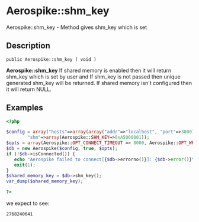 
# Aerospike::shm_key

Aerospike::shm_key - Method gives shm_key which is set

## Description

```
public Aerospike::shm_key ( void )
```

**Aerospike::shm_key** If shared memory is enabled then it will return shm_key
which is set by user and If shm_key is not passed then unique generated shm_key
will be returned.
If shared memory isn't configured then it will return NULL.

## Examples

```php
<?php

$config = array("hosts"=>array(array("addr"=>"localhost", "port"=>3000)),
        "shm"=>array(Aerospike::SHM_KEY=>0xA5000001));
$opts = array(Aerospike::OPT_CONNECT_TIMEOUT => 8000, Aerospike::OPT_WRITE_TIMEOUT => 1500);
$db = new Aerospike($config, true, $opts);
if (!$db->isConnected()) {
   echo "Aerospike failed to connect[{$db->errorno()}]: {$db->error()}\n";
   exit(1);
}
$shared_memory_key = $db->shm_key();
var_dump($shared_memory_key);

?>
```

we expect to see:

```
2768240641
```

